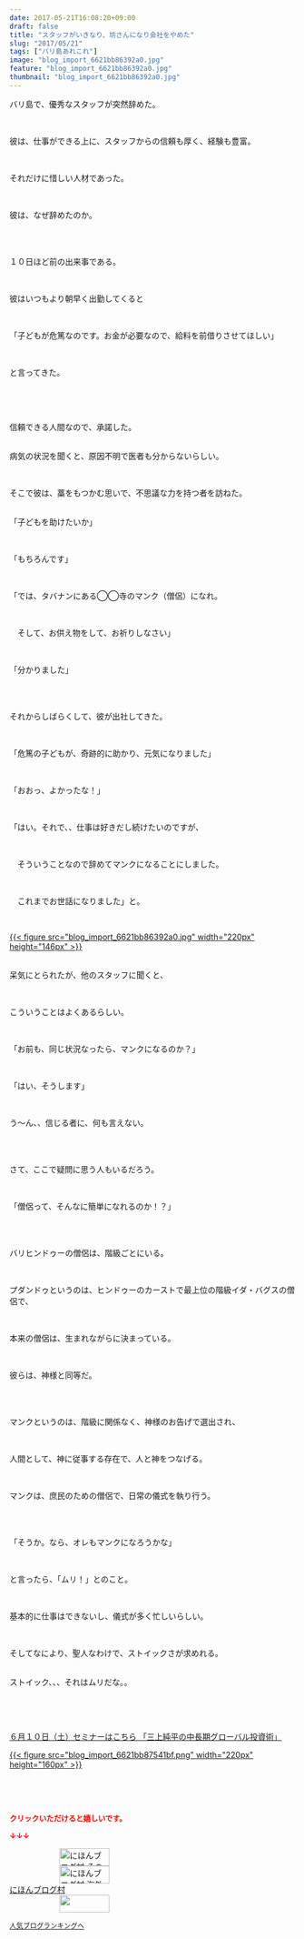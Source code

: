 ```yaml
---
date: 2017-05-21T16:08:20+09:00
draft: false
title: "スタッフがいきなり、坊さんになり会社をやめた"
slug: "2017/05/21"
tags: ["バリ島あれこれ"]
image: "blog_import_6621bb86392a0.jpg"
feature: "blog_import_6621bb86392a0.jpg"
thumbnail: "blog_import_6621bb86392a0.jpg"
---
```

<p>バリ島で、優秀なスタッフが突然辞めた。</p><p> </p><p>彼は、仕事ができる上に、スタッフからの信頼も厚く、経験も豊富。</p><p> </p><p>それだけに惜しい人材であった。</p><p> </p><p>彼は、なぜ辞めたのか。</p><p> </p><p><br/>１０日ほど前の出来事である。</p><p> </p><p>彼はいつもより朝早く出勤してくると</p><p> </p><p>「子どもが危篤なのです。お金が必要なので、給料を前借りさせてほしい」</p><p> </p><p>と言ってきた。</p><p> </p><p> </p><p>信頼できる人間なので、承諾した。</p><p><br/>病気の状況を聞くと、原因不明で医者も分からないらしい。</p><p> </p><p>そこで彼は、藁をもつかむ思いで、不思議な力を持つ者を訪ねた。</p><p><br/>「子どもを助けたいか」</p><p> </p><p>「もちろんです」</p><p> </p><p>「では、タバナンにある◯◯寺のマンク（僧侶）になれ。</p><p> </p><p>　そして、お供え物をして、お祈りしなさい」</p><p> </p><p>「分かりました」</p><p> </p><p><br/>それからしばらくして、彼が出社してきた。</p><p> </p><p>「危篤の子どもが、奇跡的に助かり、元気になりました」</p><p> </p><p>「おおっ、よかったな！」</p><p> </p><p>「はい。それで、、仕事は好きだし続けたいのですが、</p><p> </p><p>　そういうことなので辞めてマンクになることにしました。</p><p> </p><p>　これまでお世話になりました」と。</p><p> </p><p><a href="blog_import_6621bb86392a0.jpg">{{< figure src="blog_import_6621bb86392a0.jpg" width="220px" height="146px" >}}</a></p><p><br/>呆気にとられたが、他のスタッフに聞くと、</p><p> </p><p>こういうことはよくあるらしい。</p><p> </p><p>「お前も、同じ状況なったら、マンクになるのか？」</p><p> </p><p>「はい、そうします」</p><p> </p><p>う～ん、、信じる者に、何も言えない。</p><p> </p><p><br/>さて、ここで疑問に思う人もいるだろう。</p><p> </p><p>「僧侶って、そんなに簡単になれるのか！？」</p><p> </p><p><br/>バリヒンドゥーの僧侶は、階級ごとにいる。</p><p> </p><p>プダンドゥというのは、ヒンドゥーのカーストで最上位の階級イダ・バグスの僧侶で、</p><p> </p><p>本来の僧侶は、生まれながらに決まっている。</p><p> </p><p>彼らは、神様と同等だ。</p><p> </p><p><br/>マンクというのは、階級に関係なく、神様のお告げで選出され、</p><p> </p><p>人間として、神に従事する存在で、人と神をつなげる。</p><p> </p><p>マンクは、庶民のための僧侶で、日常の儀式を執り行う。</p><p> </p><p><br/>「そうか。なら、オレもマンクになろうかな」</p><p> </p><p>と言ったら、「ムリ！」とのこと。</p><p> </p><p>基本的に仕事はできないし、儀式が多く忙しいらしい。</p><p> </p><p>そしてなにより、聖人なわけで、ストイックさが求めれる。</p><p><br/>ストイック、、、それはムリだな。。</p><p> </p><p> </p><p><a href="10_ek" target="_blank">６月１０日（土）セミナーはこちら 「三上純平の中長期グローバル投資術」</a></p><p><a href="10_ek" target="_blank">{{< figure src="blog_import_6621bb87541bf.png" width="220px" height="160px" >}}</a></p><p> </p><p> </p><p><font color="#ff0000" size="2"><strong>クリックいただけると嬉しいです。</strong></font></p><p><font color="#ff0000" size="2"><strong>↓↓↓</strong></font></p><p><a href="ranking.html?p_cid=01260127" id="&amp;blogmura_banner" target="_blank"><img alt="にほんブログ村 その他生活ブログ 不動産投資へ" border="0" height="31" src="data:image/svg+xml;charset=utf-8,%3Csvg%20xmlns%3D%22http%3A%2F%2Fwww.w3.org%2F2000%2Fsvg%22%20title%3D%22Placeholder%20for%20Images%22%20role%3D%22presentation%22%20viewBox%3D%220%200%2088%2031%22%20%2F%3E" width="88" data-src="//life.blogmura.com/hudousantoushi/img/hudousantoushi88_31.gif" style="aspect-ratio: auto 88 / 31;"/><noscript><img alt="にほんブログ村 その他生活ブログ 不動産投資へ" border="0" height="31" src="//life.blogmura.com/hudousantoushi/img/hudousantoushi88_31.gif" width="88"></noscript></a><br/><a href="ranking.html?p_cid=01260127" target="_blank"><img alt="にほんブログ村 海外生活ブログ バリ島情報へ" border="0" height="31" src="data:image/svg+xml;charset=utf-8,%3Csvg%20xmlns%3D%22http%3A%2F%2Fwww.w3.org%2F2000%2Fsvg%22%20title%3D%22Placeholder%20for%20Images%22%20role%3D%22presentation%22%20viewBox%3D%220%200%2088%2031%22%20%2F%3E" width="88" data-src="https://img-proxy.blog-video.jp/images?url=http%3A%2F%2Foverseas.blogmura.com%2Fbali%2Fimg%2Fbali88_31.gif" style="aspect-ratio: auto 88 / 31;"/><noscript><img alt="にほんブログ村 海外生活ブログ バリ島情報へ" border="0" height="31" src="https://img-proxy.blog-video.jp/images?url=http%3A%2F%2Foverseas.blogmura.com%2Fbali%2Fimg%2Fbali88_31.gif" width="88"></noscript></a><br/><a href="ranking.html?p_cid=01260127" target="_blank">にほんブログ村</a><br/><a href="link.php?1804582" title="人気ブログランキングへ"><img border="0" height="31" src="data:image/svg+xml;charset=utf-8,%3Csvg%20xmlns%3D%22http%3A%2F%2Fwww.w3.org%2F2000%2Fsvg%22%20title%3D%22Placeholder%20for%20Images%22%20role%3D%22presentation%22%20viewBox%3D%220%200%2088%2031%22%20%2F%3E" width="88" data-src="https://blog.with2.net/img/banner/banner_22.gif" style="aspect-ratio: auto 88 / 31;"/><noscript><img border="0" height="31" src="https://blog.with2.net/img/banner/banner_22.gif" width="88"></noscript></a></p><p><a href="link.php?1804582" style="font-size: 12px;">人気ブログランキングへ</a></p>

